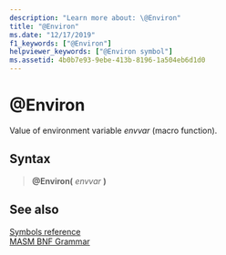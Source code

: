 ```yaml
---
description: "Learn more about: \@Environ"
title: "@Environ"
ms.date: "12/17/2019"
f1_keywords: ["@Environ"]
helpviewer_keywords: ["@Environ symbol"]
ms.assetid: 4b0b7e93-9ebe-413b-8196-1a504eb6d1d0
---
```

# \@Environ

Value of environment variable *envvar* (macro function).

## Syntax

> **\@Environ(** *envvar* **)**

## See also

[Symbols reference](symbols-reference.md)\
[MASM BNF Grammar](masm-bnf-grammar.md)
